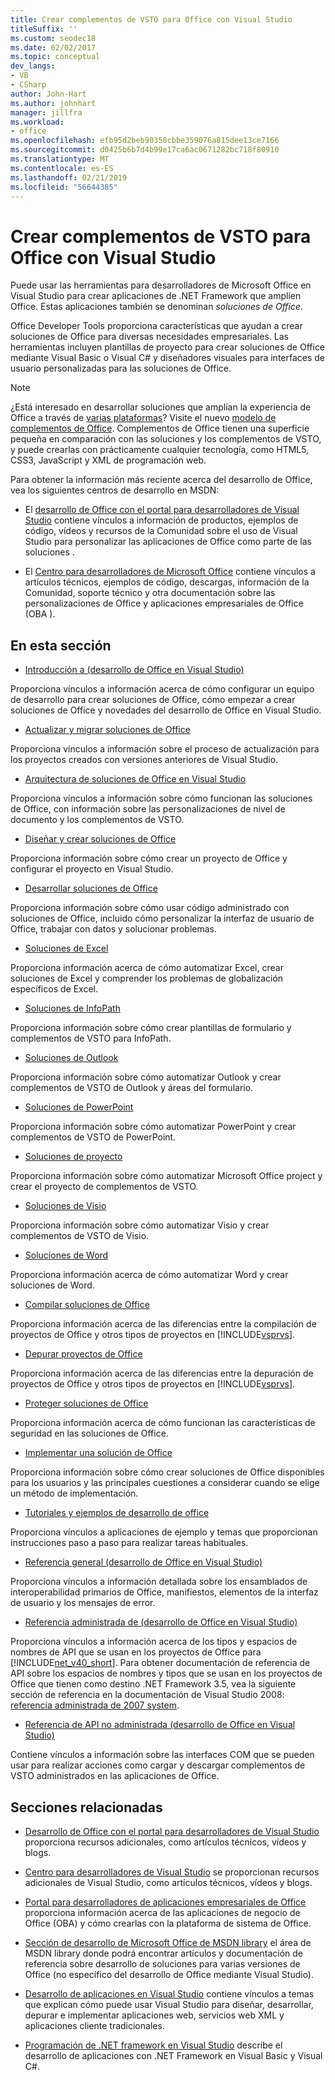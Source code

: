 ```yaml
---
title: Crear complementos de VSTO para Office con Visual Studio
titleSuffix: ''
ms.custom: seodec18
ms.date: 02/02/2017
ms.topic: conceptual
dev_langs:
- VB
- CSharp
author: John-Hart
ms.author: johnhart
manager: jillfra
ms.workload:
- office
ms.openlocfilehash: efb95d2beb90358cbbe359076a815dee13ce7166
ms.sourcegitcommit: d0425b6b7d4b99e17ca6ac0671282bc718f80910
ms.translationtype: MT
ms.contentlocale: es-ES
ms.lasthandoff: 02/21/2019
ms.locfileid: "56644385"
---
```

# <a name="create-vsto-add-ins-for-office-by-using-visual-studio"></a>Crear complementos de VSTO para Office con Visual Studio
  Puede usar las herramientas para desarrolladores de Microsoft Office en Visual Studio para crear aplicaciones de .NET Framework que amplíen Office. Estas aplicaciones también se denominan *soluciones de Office*.

 Office Developer Tools proporciona características que ayudan a crear soluciones de Office para diversas necesidades empresariales. Las herramientas incluyen plantillas de proyecto para crear soluciones de Office mediante Visual Basic o Visual C# y diseñadores visuales para interfaces de usuario personalizadas para las soluciones de Office.

> [!NOTE]
>  ¿Está interesado en desarrollar soluciones que amplían la experiencia de Office a través de [varias plataformas](https://dev.office.com/add-in-availability)? Visite el nuevo [modelo de complementos de Office](https://dev.office.com/docs/add-ins/overview/office-add-ins). Complementos de Office tienen una superficie pequeña en comparación con las soluciones y los complementos de VSTO, y puede crearlas con prácticamente cualquier tecnología, como HTML5, CSS3, JavaScript y XML de programación web.

 Para obtener la información más reciente acerca del desarrollo de Office, vea los siguientes centros de desarrollo en MSDN:

-   El [desarrollo de Office con el portal para desarrolladores de Visual Studio](http://go.microsoft.com/fwlink/?LinkId=123844) contiene vínculos a información de productos, ejemplos de código, vídeos y recursos de la Comunidad sobre el uso de Visual Studio para personalizar las aplicaciones de Office como parte de las soluciones .

-   El [Centro para desarrolladores de Microsoft Office](http://go.microsoft.com/fwlink/?LinkId=83467) contiene vínculos a artículos técnicos, ejemplos de código, descargas, información de la Comunidad, soporte técnico y otra documentación sobre las personalizaciones de Office y aplicaciones empresariales de Office (OBA ).

## <a name="in-this-section"></a>En esta sección
- [Introducción a &#40;desarrollo de Office en Visual Studio&#41;](../vsto/getting-started-office-development-in-visual-studio.md)

 Proporciona vínculos a información acerca de cómo configurar un equipo de desarrollo para crear soluciones de Office, cómo empezar a crear soluciones de Office y novedades del desarrollo de Office en Visual Studio.

- [Actualizar y migrar soluciones de Office](../vsto/upgrading-and-migrating-office-solutions.md)

 Proporciona vínculos a información sobre el proceso de actualización para los proyectos creados con versiones anteriores de Visual Studio.

- [Arquitectura de soluciones de Office en Visual Studio](../vsto/architecture-of-office-solutions-in-visual-studio.md)

 Proporciona vínculos a información sobre cómo funcionan las soluciones de Office, con información sobre las personalizaciones de nivel de documento y los complementos de VSTO.

- [Diseñar y crear soluciones de Office](../vsto/designing-and-creating-office-solutions.md)

 Proporciona información sobre cómo crear un proyecto de Office y configurar el proyecto en Visual Studio.

- [Desarrollar soluciones de Office](../vsto/developing-office-solutions.md)

 Proporciona información sobre cómo usar código administrado con soluciones de Office, incluido cómo personalizar la interfaz de usuario de Office, trabajar con datos y solucionar problemas.

- [Soluciones de Excel](../vsto/excel-solutions.md)

 Proporciona información acerca de cómo automatizar Excel, crear soluciones de Excel y comprender los problemas de globalización específicos de Excel.

- [Soluciones de InfoPath](../vsto/infopath-solutions.md)

 Proporciona información sobre cómo crear plantillas de formulario y complementos de VSTO para InfoPath.

- [Soluciones de Outlook](../vsto/outlook-solutions.md)

 Proporciona información sobre cómo automatizar Outlook y crear complementos de VSTO de Outlook y áreas del formulario.

- [Soluciones de PowerPoint](../vsto/powerpoint-solutions.md)

 Proporciona información sobre cómo automatizar PowerPoint y crear complementos de VSTO de PowerPoint.

- [Soluciones de proyecto](../vsto/project-solutions.md)

 Proporciona información sobre cómo automatizar Microsoft Office project y crear el proyecto de complementos de VSTO.

- [Soluciones de Visio](../vsto/visio-solutions.md)

 Proporciona información sobre cómo automatizar Visio y crear complementos de VSTO de Visio.

- [Soluciones de Word](../vsto/word-solutions.md)

 Proporciona información acerca de cómo automatizar Word y crear soluciones de Word.

- [Compilar soluciones de Office](../vsto/building-office-solutions.md)

 Proporciona información acerca de las diferencias entre la compilación de proyectos de Office y otros tipos de proyectos en [!INCLUDE[vsprvs](../sharepoint/includes/vsprvs-md.md)].

- [Depurar proyectos de Office](../vsto/debugging-office-projects.md)

 Proporciona información acerca de las diferencias entre la depuración de proyectos de Office y otros tipos de proyectos en [!INCLUDE[vsprvs](../sharepoint/includes/vsprvs-md.md)].

- [Proteger soluciones de Office](../vsto/securing-office-solutions.md)

 Proporciona información acerca de cómo funcionan las características de seguridad en las soluciones de Office.

- [Implementar una solución de Office](../vsto/deploying-an-office-solution.md)

 Proporciona información sobre cómo crear soluciones de Office disponibles para los usuarios y las principales cuestiones a considerar cuando se elige un método de implementación.

- [Tutoriales y ejemplos de desarrollo de office](../vsto/office-development-samples-and-walkthroughs.md)

 Proporciona vínculos a aplicaciones de ejemplo y temas que proporcionan instrucciones paso a paso para realizar tareas habituales.

- [Referencia general &#40;desarrollo de Office en Visual Studio&#41;](../vsto/general-reference-office-development-in-visual-studio.md)

 Proporciona vínculos a información detallada sobre los ensamblados de interoperabilidad primarios de Office, manifiestos, elementos de la interfaz de usuario y los mensajes de error.

- [Referencia administrada de &#40;desarrollo de Office en Visual Studio&#41;](../vsto/managed-reference-office-development-in-visual-studio.md)

 Proporciona vínculos a información acerca de los tipos y espacios de nombres de API que se usan en los proyectos de Office para [!INCLUDE[net_v40_short](../sharepoint/includes/net-v40-short-md.md)]. Para obtener documentación de referencia de API sobre los espacios de nombres y tipos que se usan en los proyectos de Office que tienen como destino .NET Framework 3.5, vea la siguiente sección de referencia en la documentación de Visual Studio 2008: [referencia administrada de 2007 system](http://go.microsoft.com/fwlink/?LinkId=160658).

- [Referencia de API no administrada &#40;desarrollo de Office en Visual Studio&#41;](../vsto/unmanaged-api-reference-office-development-in-visual-studio.md)

 Contiene vínculos a información sobre las interfaces COM que se pueden usar para realizar acciones como cargar y descargar complementos de VSTO administrados en las aplicaciones de Office.

## <a name="related-sections"></a>Secciones relacionadas
- [Desarrollo de Office con el portal para desarrolladores de Visual Studio](http://go.microsoft.com/fwlink/?LinkId=123844) proporciona recursos adicionales, como artículos técnicos, vídeos y blogs.

- [Centro para desarrolladores de Visual Studio](http://go.microsoft.com/fwlink/?LinkID=99124) se proporcionan recursos adicionales de Visual Studio, como artículos técnicos, vídeos y blogs.

- [Portal para desarrolladores de aplicaciones empresariales de Office](http://go.microsoft.com/fwlink/?LinkId=99125) proporciona información acerca de las aplicaciones de negocio de Office (OBA) y cómo crearlas con la plataforma de sistema de Office.

- [Sección de desarrollo de Microsoft Office de MSDN library](http://go.microsoft.com/fwlink/?LinkId=149870) el área de MSDN library donde podrá encontrar artículos y documentación de referencia sobre desarrollo de soluciones para varias versiones de Office (no específico del desarrollo de Office mediante Visual Studio).

- [Desarrollo de aplicaciones en Visual Studio](https://msdn.microsoft.com/97490c1b-a247-41fb-8f2c-bc4c201eff68) contiene vínculos a temas que explican cómo puede usar Visual Studio para diseñar, desarrollar, depurar e implementar aplicaciones web, servicios web XML y aplicaciones cliente tradicionales.

- [Programación de .NET framework en Visual Studio](/previous-versions/visualstudio/visual-studio-2010/k1s94fta(v=vs.100)) describe el desarrollo de aplicaciones con .NET Framework en Visual Basic y Visual C#.
